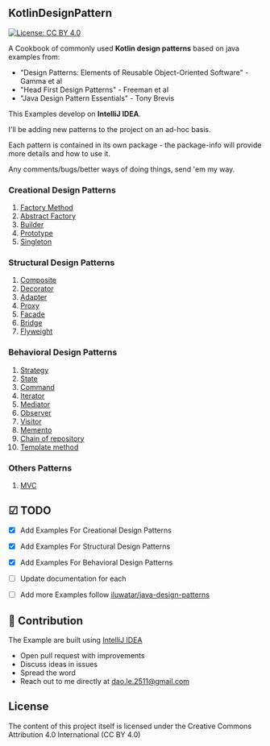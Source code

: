 ## KotlinDesignPattern
[![License: CC BY 4.0](https://img.shields.io/badge/License-CC%20BY%204.0-lightgrey.svg)](https://creativecommons.org/licenses/by/4.0/)

A Cookbook of commonly used **Kotlin design patterns** based on java examples from:

* "Design Patterns: Elements of Reusable Object-Oriented Software" - Gamma et al
* "Head First Design Patterns" - Freeman et al
* "Java Design Pattern Essentials" - Tony Brevis

This Examples develop on **IntelliJ IDEA**.

I'll be adding new patterns to the project on an ad-hoc basis.

Each pattern is contained in its own package - the package-info will provide more details and how to use it.

Any comments/bugs/better ways of doing things, send 'em my way.

### Creational Design Patterns

1. [Factory Method](https://github.com/daolq3012/KotlinDesignPattern/blob/master/docs/FactoryMethod.md)
2. [Abstract Factory](https://github.com/daolq3012/KotlinDesignPattern/blob/master/docs/AbstractFactory.md)
3. [Builder](https://github.com/daolq3012/KotlinDesignPattern/blob/master/docs/Builder.md)
4. [Prototype](https://github.com/daolq3012/KotlinDesignPattern/blob/master/docs/Prototype.md)
5. [Singleton](https://github.com/daolq3012/KotlinDesignPattern/blob/master/docs/Singleton.md)

### Structural Design Patterns

1. [Composite](https://github.com/daolq3012/KotlinDesignPattern/blob/master/docs/Composite.md)
2. [Decorator](https://github.com/daolq3012/KotlinDesignPattern/blob/master/docs/Decorator.md)
3. [Adapter](https://github.com/daolq3012/KotlinDesignPattern/blob/master/docs/Adapter.md)
4. [Proxy](https://github.com/daolq3012/KotlinDesignPattern/blob/master/docs/Proxy.md)
5. [Facade](https://github.com/daolq3012/KotlinDesignPattern/blob/master/docs/Facade.md)
6. [Bridge](https://github.com/daolq3012/KotlinDesignPattern/blob/master/docs/Bridge.md)
7. [Flyweight](https://github.com/daolq3012/KotlinDesignPattern/blob/master/docs/Flyweight.md)

### Behavioral Design Patterns

1. [Strategy](https://github.com/daolq3012/KotlinDesignPattern/blob/master/docs/Strategy.md)
2. [State](https://github.com/daolq3012/KotlinDesignPattern/blob/master/docs/State.md)
3. [Command](https://github.com/daolq3012/KotlinDesignPattern/blob/master/docs/Command.md)
4. [Iterator](https://github.com/daolq3012/KotlinDesignPattern/blob/master/docs/Iterator.md)
5. [Mediator](https://github.com/daolq3012/KotlinDesignPattern/blob/master/docs/Mediator.md)
6. [Observer](https://github.com/daolq3012/KotlinDesignPattern/blob/master/docs/Observer.md)
7. [Visitor](https://github.com/daolq3012/KotlinDesignPattern/blob/master/docs/Visitor.md)
8. [Memento](https://github.com/daolq3012/KotlinDesignPattern/blob/master/docs/Memento.md)
9. [Chain of repository](https://github.com/daolq3012/KotlinDesignPattern/blob/master/docs/ChainOfRepository.md)
10. [Template method](https://github.com/daolq3012/KotlinDesignPattern/blob/master/docs/TemplateMethod.md)


### Others Patterns

1. [MVC](https://github.com/daolq3012/KotlinDesignPattern/blob/master/docs/MVC.md)



## ☑ TODO

- [X] Add Examples For Creational Design Patterns
- [X] Add Examples For Structural Design Patterns
- [X] Add Examples For Behavioral Design Patterns
- [ ] Update documentation for each
- [ ] Add more Examples follow [iluwatar/java-design-patterns](https://github.com/iluwatar/java-design-patterns)


## 👬 Contribution

The Example are built using [IntelliJ IDEA](https://www.jetbrains.com/idea/)

- Open pull request with improvements
- Discuss ideas in issues
- Spread the word
- Reach out to me directly at dao.le.2511@gmail.com


## License

The content of this project itself is licensed under the Creative Commons Attribution 4.0 International (CC BY 4.0)